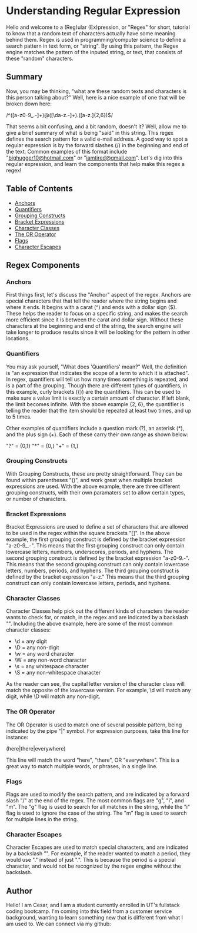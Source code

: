 # Understanding Regular Expression

Hello and welcome to a (Reg)ular (Ex)pression, or "Regex" for short, tutorial to know that a random text of characters actually have some meaning behind them. Regex is used in programming/computer science to define a search pattern in text form, or "string". By using this pattern, the Regex engine matches the pattern of the inputed string, or text, that consists of these "random" characters.

## Summary

Now, you may be thinking, "what are these random texts and characters is this person talking about?" Well, here is a nice example of one that will be broken down here:

/^([a-z0-9_\.-]+)@([\da-z\.-]+)\.([a-z\.]{2,6})$/

That seems a bit confusing, and a bit random, doesn't it? Well, allow me to give a brief summary of what is being "said" in this string. This regex defines the search pattern for a valid e-mail address. A good way to spot a regular expression is by the forward slashes (/) in the beginning and end of the text. Common examples of this format include "bighugger10@hotmail.com" or "iamtired@gmail.com". Let's dig into this regular expression, and learn the components that help make this regex a regex!

## Table of Contents

- [Anchors](#anchors)
- [Quantifiers](#quantifiers)
- [Grouping Constructs](#grouping-constructs)
- [Bracket Expressions](#bracket-expressions)
- [Character Classes](#character-classes)
- [The OR Operator](#the-or-operator)
- [Flags](#flags)
- [Character Escapes](#character-escapes)

## Regex Components

### Anchors

First things first, let's discuss the "Anchor" aspect of the regex. Anchors are special characters that that tell the reader where the string begins and where it ends. It begins with a carat (^) and ends with a dollar sign ($). These helps the reader to focus on a specific string, and makes the search more efficient since it is between the carat and dollar sign. Without these characters at the beginning and end of the string, the search engine will take longer to produce results since it will be looking for the pattern in other locations.

### Quantifiers

You may ask yourself, "What does 'Quantifiers' mean?" Well, the definition is "an expression that indicates the scope of a term to which it is attached". In regex, quantifiers will tell us how many times something is repeated, and is a part of the grouping. Though there are different types of quantifiers, in this example, curly brackets ({}) are the quantifiers. This can be used to make sure a value limit is exactly a certain amount of character. If left blank, the limit becomes infinite. With the above example {2, 6}, the quantifier is telling the reader that the item should be repeated at least two times, and up to 5 times. 

Other examples of quantifiers include a question mark (?), an asterisk (*), and the plus sign (+). Each of these carry their own range as shown below:

"?" = {0,1}
"*" = {0,}
"+" = {1,}

### Grouping Constructs

With Grouping Constructs, these are pretty straightforward. They can be found within parentheses "()", and work great when multiple bracket expressions are used. With the above example, there are three different grouping constructs, with their own paramaters set to allow certain types, or number of characters.

### Bracket Expressions

Bracket Expressions are used to define a set of characters that are allowed to be used in the regex within the square brackets "[]". In the above example, the first grouping construct is defined by the bracket expression "a-z0-9_\.-". This means that the first grouping construct can only contain lowercase letters, numbers, underscores, periods, and hyphens. The second grouping construct is defined by the bracket expression "a-z0-9\.-". This means that the second grouping construct can only contain lowercase letters, numbers, periods, and hyphens. The third grouping construct is defined by the bracket expression "a-z\." This means that the third grouping construct can only contain lowercase letters, periods, and hyphens.

### Character Classes

Character Classes help pick out the different kinds of characters the reader wants to check for, or match, in the regex and are indicated by a backslash "\". Including the above example, here are some of the most common character classes:
- \d = any digit
- \D = any non-digit
- \w = any word character
- \W = any non-word character
- \s = any whitespace character
- \S = any non-whitespace character

As the reader can see, the capital letter version of the character class will match the opposite of the lowercase version. For example, \d will match any digit, while \D will match any non-digit.

### The OR Operator

The OR Operator is used to match one of several possible pattern, being indicated by the pipe "|" symbol. For expression purposes, take this line for instance:

(here|there|everywhere)

This line will match the word "here", "there", OR "everywhere". This is a great way to match multiple words, or phrases, in a single line.

### Flags

Flags are used to modify the search pattern, and are indicated by a forward slash "/" at the end of the regex. The most common flags are "g", "i", and "m". The "g" flag is used to search for all matches in the string, while the "i" flag is used to ignore the case of the string. The "m" flag is used to search for multiple lines in the string.

### Character Escapes

Character Escapes are used to match special characters, and are indicated by a backslash "\". For example, if the reader wanted to match a period, they would use "\." instead of just ".". This is because the period is a special character, and would not be recognized by the regex engine without the backslash.

## Author

Hello! I am Cesar, and I am a student currently enrolled in UT's fullstack coding bootcamp. I'm coming into this field from a customer service background, wanting to learn something new that is different from what I am used to. We can connect via my github: 